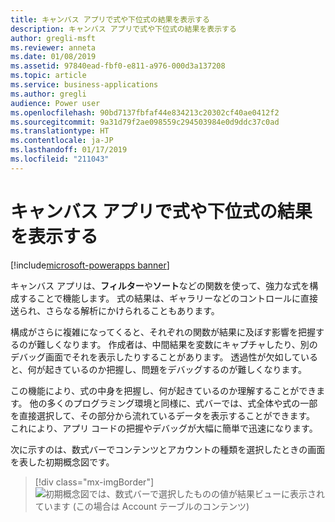 ```yaml
---
title: キャンバス アプリで式や下位式の結果を表示する
description: キャンバス アプリで式や下位式の結果を表示する
author: gregli-msft
ms.reviewer: anneta
ms.date: 01/08/2019
ms.assetid: 97840ead-fbf0-e811-a976-000d3a137208
ms.topic: article
ms.service: business-applications
ms.author: gregli
audience: Power user
ms.openlocfilehash: 90bd7137fbfaf44e834213c20302cf40ae0412f2
ms.sourcegitcommit: 9a31d79f2ae098559c294503984e0d9ddc37c0ad
ms.translationtype: HT
ms.contentlocale: ja-JP
ms.lasthandoff: 01/17/2019
ms.locfileid: "211043"
---
```

# <a name="view-results-of-formulas-and-subformulas-in-canvas-apps"></a>キャンバス アプリで式や下位式の結果を表示する


[!include[microsoft-powerapps banner](../includes/microsoft-powerapps.md)]

キャンバス アプリは、**フィルター**や**ソート**などの関数を使って、強力な式を構成することで機能します。 式の結果は、ギャラリーなどのコントロールに直接送られ、さらなる解析にかけられることもあります。

構成がさらに複雑になってくると、それぞれの関数が結果に及ぼす影響を把握するのが難しくなります。 作成者は、中間結果を変数にキャプチャしたり、別のデバッグ画面でそれを表示したりすることがあります。 透過性が欠如していると、何が起きているのか把握し、問題をデバッグするのが難しくなります。

この機能により、式の中身を把握し、何が起きているのか理解することができます。 他の多くのプログラミング環境と同様に、式バーでは、式全体や式の一部を直接選択して、その部分から流れているデータを表示することができます。 これにより、アプリ コードの把握やデバッグが大幅に簡単で迅速になります。

次に示すのは、数式バーでコンテンツとアカウントの種類を選択したときの画面を表した初期概念図です。

> [!div class="mx-imgBorder"]
> ![初期概念図では、数式バーで選択したものの値が結果ビューに表示されています (この場合は Account テーブルのコンテンツ)](media/ResultView.png "初期概念図では、数式バーで選択したものの値が結果ビューに表示されています (この場合は Account テーブルのコンテンツ)")
